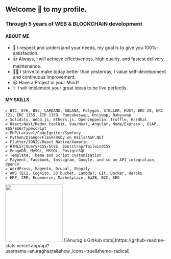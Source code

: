 ## Welcome 🎉 to my profile.

### Through 5 years of WEB & BLOCKCHAIN development
#### ABOUT ME

- 🚀 I respect and understand your needs, my goal is to give you 100%-satisfaction.
- 👍 Always, I will achieve effectiveness, high quality, and fastest delivery, maintenance.
- 👨‍🎓 I strive to make today better than yesterday, I value self-development and continuous improvement.
- 😃 Have a Project in your Mind?
- ✨ I will implement your great ideas to be live perfectly.

#### MY SKILLS
    ✔ BTC, ETH, BSC, CARDANO, SOLANA, Polygon, STELLER, RUST, ERC 20, ERC 721, ERC 1155, EIP 1159, Pancakeswap, Uniswap, Babyswap
    ✔ Solidity, Web3.js, Ethers.js, Openzeppelin, Truffle, Hardhat
    ✔ React/Next/Redux toolkit, Vue/Nuxt, Angular, Node/Express , GSAP, ES5/ES6/Typescript
    ✔ PHP/Laravel/CodeIgniter/Symfony
    ✔ Python/Django/Flask/Ruby on Rails/ASP.NET
    ✔ Flutter/IONIC/React Native/Xamarin
    ✔ HTML5/jQuery/CSS/SCSS, Bootstrap/TailwindCSS
    ✔ MongoDB, MySQL, MSSQL, PostgreSQL
    ✔ Template, Theme and Script customization
    ✔ Payment, Facebook, Instagram, Google, and so on API integration, OpenCV
    ✔ WordPress, Magento, Drupal, Shopify
    ✔ AWS (EC2, Cognito, S3 bucket, Lambda), Git, Docker, Heroku
    ✔ ERP, CRM, Ecommerce, Marketplace, Ba2B, B2C, SEO

<img height="180em" src="https://github-readme-stats.vercel.app/api?username=climax-solution" />
![Anurag's GitHub stats](https://github-readme-stats.vercel.app/api?username=anuraghazra&show_icons=true&theme=radical)

